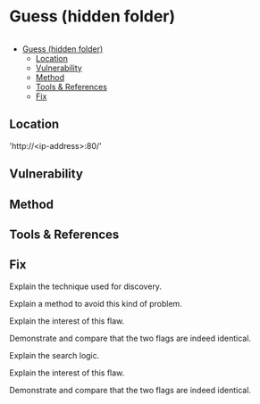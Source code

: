 # Guess (hidden folder)

```txt

```

- [Guess (hidden folder)](#guess-hidden-folder)
  - [Location](#location)
  - [Vulnerability](#vulnerability)
  - [Method](#method)
  - [Tools & References](#tools--references)
  - [Fix](#fix)

## Location

'http://\<ip-address>:80/'

## Vulnerability

## Method

## Tools & References

## Fix

Explain the technique used for discovery.

Explain a method to avoid this kind of problem.

Explain the interest of this flaw.

Demonstrate and compare that the two flags are indeed identical.

Explain the search logic.

Explain the interest of this flaw.

Demonstrate and compare that the two flags are indeed identical.
